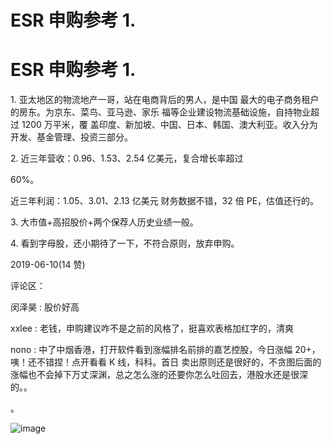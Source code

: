 # ESR 申购参考 1.

# ESR 申购参考 1.

1\. 亚太地区的物流地产一哥，站在电商背后的男人，是中国 最大的电子商务租户的房东。为京东、菜鸟、亚马逊、家乐 福等企业建设物流基础设施，自持物业超过 1200 万平米，覆 盖印度、新加坡、中国、日本、韩国、澳大利亚。收入分为 开发、基金管理、投资三部分。

2\. 近三年营收：0.96、1.53、2.54 亿美元，复合增长率超过

60%。

近三年利润：1.05、3.01、2.13 亿美元 财务数据不错，32 倍 PE，估值还行的。

3\. 大市值+高招股价+两个保荐人历史业绩一般。

4\. 看到字母股，还小期待了一下，不符合原则，放弃申购。

2019-06-10(14 赞)

评论区：

闵泽昊 : 股价好高

xxlee : 老钱，申购建议咋不是之前的风格了，挺喜欢表格加红字的，清爽

nono : 中了中烟香港，打开软件看到涨幅排名前排的嘉艺控股，今日涨幅 20+，咦！还不错捏！点开看看 K 线，科科。首日 卖出原则还是很好的，不贪图后面的涨幅也不会掉下万丈深渊，总之怎么涨的还要你怎么吐回去，港股水还是很深的。。

。

![image](img/Image_161.png)